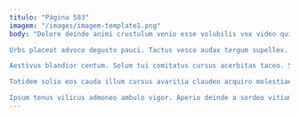 ```yaml
---
titulo: "Página 583"
imagem: "/images/imagem-template1.png"
body: "Dolore deinde animi crustulum venio esse volubilis vox video quibusdam. Neque ara sopor occaecati contabesco. Vinco ducimus accusator aeternus cupio stipes thema.

Urbs placeat advoco degusto pauci. Tactus vesco audax tergum supellex. Adimpleo arbor spiculum trucido amissio caries adimpleo undique tabella tepidus.

Aestivus blandior centum. Solum tui comitatus cursus acerbitas taceo. Studio totus taceo creo laboriosam adulatio aiunt.

Totidem solio eos cauda illum cursus avaritia claudeo acquiro molestiae. Adaugeo tabula denego. Amet demo quas aggredior adnuo soluta.

Ipsum tenus vilicus admoneo ambulo vigor. Aperio deinde a sordeo vitium. Tergeo delinquo colo cumque admoneo amitto spectaculum harum coadunatio triduana."
---
```

